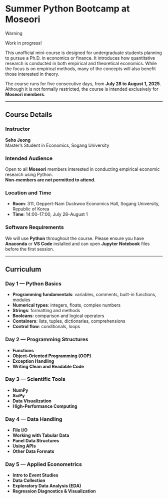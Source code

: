 # Summer Python Bootcamp at Moseori

> [!WARNING]  
> Work in progress!

This unofficial mini-course is designed for undergraduate students planning to pursue a Ph.D. in economics or finance. It introduces how quantitative research is conducted in both empirical and theoretical economics. While the focus is on empirical methods, many of the concepts will also benefit those interested in theory.

The course runs for five consecutive days, from **July 28 to August 1, 2025**. Although it is not formally restricted, the course is intended exclusively for **Moseori members**.

---

## Course Details

### Instructor

**Seho Jeong**  
Master’s Student in Economics, Sogang University

### Intended Audience

Open to all **Moseori** members interested in conducting empirical economic research using Python.  
**Non-members are not permitted to attend.**

### Location and Time

- **Room**: 311, Geppert-Nam Duckwoo Economics Hall, Sogang University, Republic of Korea  
- **Time**: 14:00–17:00, July 28–August 1

### Software Requirements

We will use **Python** throughout the course. Please ensure you have **Anaconda** or **VS Code** installed and can open **Jupyter Notebook** files before the first session.

---

## Curriculum

### Day 1 — Python Basics

- **Programming fundamentals**: variables, comments, built-in functions, modules  
- **Numerical types**: integers, floats, complex numbers  
- **Strings**: formatting and methods  
- **Booleans**: comparison and logical operators  
- **Containers**: lists, tuples, dictionaries, comprehensions  
- **Control flow**: conditionals, loops  

### Day 2 — Programming Structures

- **Functions**  
- **Object-Oriented Programming (OOP)**  
- **Exception Handling**  
- **Writing Clean and Readable Code**

### Day 3 — Scientific Tools

- **NumPy**  
- **SciPy**  
- **Data Visualization**  
- **High-Performance Computing**

### Day 4 — Data Handling

- **File I/O**  
- **Working with Tabular Data**  
- **Panel Data Structures**  
- **Using APIs**  
- **Other Data Formats**

### Day 5 — Applied Econometrics

- **Intro to Event Studies**  
- **Data Collection**  
- **Exploratory Data Analysis (EDA)**  
- **Regression Diagnostics & Visualization**